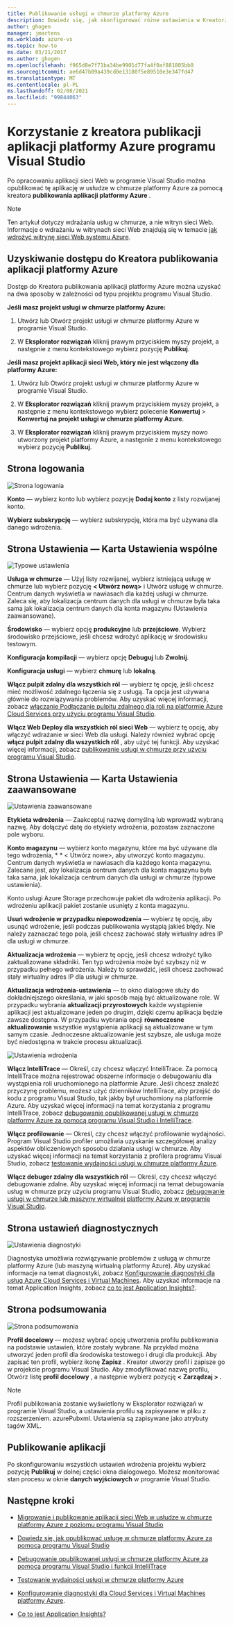 ```yaml
---
title: Publikowanie usługi w chmurze platformy Azure
description: Dowiedz się, jak skonfigurować różne ustawienia w Kreatorze publikacji aplikacji platformy Azure dla programu Visual Studio
author: ghogen
manager: jmartens
ms.workload: azure-vs
ms.topic: how-to
ms.date: 03/21/2017
ms.author: ghogen
ms.openlocfilehash: f965d8e7f71ba34be9901d77fa4f0af881805bb0
ms.sourcegitcommit: ae6d47b09a439cd0e13180f5e89510e3e347fd47
ms.translationtype: MT
ms.contentlocale: pl-PL
ms.lasthandoff: 02/08/2021
ms.locfileid: "99844063"
---
```

# <a name="using-the-visual-studio-publish-azure-application-wizard"></a>Korzystanie z kreatora publikacji aplikacji platformy Azure programu Visual Studio

Po opracowaniu aplikacji sieci Web w programie Visual Studio można opublikować tę aplikację w usłudze w chmurze platformy Azure za pomocą kreatora **publikowania aplikacji platformy Azure** .

> [!Note]
> Ten artykuł dotyczy wdrażania usług w chmurze, a nie witryn sieci Web. Informacje o wdrażaniu w witrynach sieci Web znajdują się w temacie [jak wdrożyć witrynę sieci Web systemu Azure](https://social.msdn.microsoft.com/Search/windowsazure?query=How%20to%20Deploy%20an%20Azure%20Web%20Site&Refinement=138&ac=4#refinementChanges=117&pageNumber=1&showMore=false).

## <a name="accessing-the-publish-azure-application-wizard"></a>Uzyskiwanie dostępu do Kreatora publikowania aplikacji platformy Azure

Dostęp do Kreatora publikowania aplikacji platformy Azure można uzyskać na dwa sposoby w zależności od typu projektu programu Visual Studio.

**Jeśli masz projekt usługi w chmurze platformy Azure:**

1. Utwórz lub Otwórz projekt usługi w chmurze platformy Azure w programie Visual Studio.

1. W **Eksplorator rozwiązań** kliknij prawym przyciskiem myszy projekt, a następnie z menu kontekstowego wybierz pozycję **Publikuj**.

**Jeśli masz projekt aplikacji sieci Web, który nie jest włączony dla platformy Azure:**

1. Utwórz lub Otwórz projekt usługi w chmurze platformy Azure w programie Visual Studio.

1. W **Eksplorator rozwiązań** kliknij prawym przyciskiem myszy projekt, a następnie z menu kontekstowego wybierz polecenie **Konwertuj**  >  **Konwertuj na projekt usługi w chmurze platformy Azure**.

1. W **Eksplorator rozwiązań** kliknij prawym przyciskiem myszy nowo utworzony projekt platformy Azure, a następnie z menu kontekstowego wybierz pozycję **Publikuj**.

## <a name="sign-in-page"></a>Strona logowania

![Strona logowania](./media/vs-azure-tools-publish-azure-application-wizard/sign-in.png)

**Konto** — wybierz konto lub wybierz pozycję **Dodaj konto** z listy rozwijanej konto.

**Wybierz subskrypcję** — wybierz subskrypcję, która ma być używana dla danego wdrożenia.

## <a name="settings-page---common-settings-tab"></a>Strona Ustawienia — Karta Ustawienia wspólne

![Typowe ustawienia](./media/vs-azure-tools-publish-azure-application-wizard/settings-common-settings.png)

**Usługa w chmurze** — Użyj listy rozwijanej, wybierz istniejącą usługę w chmurze lub wybierz pozycję **&lt; Utwórz nową>** i Utwórz usługę w chmurze. Centrum danych wyświetla w nawiasach dla każdej usługi w chmurze. Zaleca się, aby lokalizacja centrum danych dla usługi w chmurze była taka sama jak lokalizacja centrum danych dla konta magazynu (Ustawienia zaawansowane).

**Środowisko** — wybierz opcję **produkcyjne** lub **przejściowe**. Wybierz środowisko przejściowe, jeśli chcesz wdrożyć aplikację w środowisku testowym.

**Konfiguracja kompilacji** — wybierz opcję **Debuguj** lub **Zwolnij**.

**Konfiguracja usługi** — wybierz **chmurę** lub **lokalną**.

**Włącz pulpit zdalny dla wszystkich ról** — wybierz tę opcję, jeśli chcesz mieć możliwość zdalnego łączenia się z usługą. Ta opcja jest używana głównie do rozwiązywania problemów. Aby uzyskać więcej informacji, zobacz [włączanie Podłączanie pulpitu zdalnego dla roli na platformie Azure Cloud Services przy użyciu programu Visual Studio](/azure/cloud-services/cloud-services-role-enable-remote-desktop-visual-studio).

**Włącz Web Deploy dla wszystkich ról sieci Web** — wybierz tę opcję, aby włączyć wdrażanie w sieci Web dla usługi. Należy również wybrać opcję **włącz pulpit zdalny dla wszystkich ról** , aby użyć tej funkcji. Aby uzyskać więcej informacji, zobacz [publikowanie usługi w chmurze przy użyciu programu Visual Studio](vs-azure-tools-publishing-a-cloud-service.md).

## <a name="settings-page---advanced-settings-tab"></a>Strona Ustawienia — Karta Ustawienia zaawansowane

![Ustawienia zaawansowane](./media/vs-azure-tools-publish-azure-application-wizard/settings-advanced-settings.png)

**Etykieta wdrożenia** — Zaakceptuj nazwę domyślną lub wprowadź wybraną nazwę. Aby dołączyć datę do etykiety wdrożenia, pozostaw zaznaczone pole wyboru.

**Konto magazynu** — wybierz konto magazynu, które ma być używane dla tego wdrożenia, * * &lt; Utwórz nowe>, aby utworzyć konto magazynu. Centrum danych wyświetla w nawiasach dla każdego konta magazynu. Zalecane jest, aby lokalizacja centrum danych dla konta magazynu była taka sama, jak lokalizacja centrum danych dla usługi w chmurze (typowe ustawienia).

Konto usługi Azure Storage przechowuje pakiet dla wdrożenia aplikacji. Po wdrożeniu aplikacji pakiet zostanie usunięty z konta magazynu.

**Usuń wdrożenie w przypadku niepowodzenia** — wybierz tę opcję, aby usunąć wdrożenie, jeśli podczas publikowania wystąpią jakieś błędy. Nie należy zaznaczać tego pola, jeśli chcesz zachować stały wirtualny adres IP dla usługi w chmurze.

**Aktualizacja wdrożenia** — wybierz tę opcję, jeśli chcesz wdrożyć tylko zaktualizowane składniki. Ten typ wdrożenia może być szybszy niż w przypadku pełnego wdrożenia. Należy to sprawdzić, jeśli chcesz zachować stały wirtualny adres IP dla usługi w chmurze.

**Aktualizacja wdrożenia-ustawienia** — to okno dialogowe służy do dokładniejszego określania, w jaki sposób mają być aktualizowane role. W przypadku wybrania **aktualizacji przyrostowych** każde wystąpienie aplikacji jest aktualizowane jeden po drugim, dzięki czemu aplikacja będzie zawsze dostępna. W przypadku wybrania opcji **równoczesne aktualizowanie** wszystkie wystąpienia aplikacji są aktualizowane w tym samym czasie. Jednoczesne aktualizowanie jest szybsze, ale usługa może być niedostępna w trakcie procesu aktualizacji.

![Ustawienia wdrożenia](./media/vs-azure-tools-publish-azure-application-wizard/deployment-settings.png)

**Włącz IntelliTrace** — Określ, czy chcesz włączyć IntelliTrace. Za pomocą IntelliTrace można rejestrować obszerne informacje o debugowaniu dla wystąpienia roli uruchomionego na platformie Azure. Jeśli chcesz znaleźć przyczynę problemu, możesz użyć dzienników IntelliTrace, aby przejść do kodu z programu Visual Studio, tak jakby był uruchomiony na platformie Azure. Aby uzyskać więcej informacji na temat korzystania z programu IntelliTrace, zobacz [debugowanie opublikowanej usługi w chmurze platformy Azure za pomocą programu Visual Studio i IntelliTrace](./vs-azure-tools-intellitrace-debug-published-cloud-services.md).

**Włącz profilowanie** — Określ, czy chcesz włączyć profilowanie wydajności. Program Visual Studio profiler umożliwia uzyskanie szczegółowej analizy aspektów obliczeniowych sposobu działania usługi w chmurze. Aby uzyskać więcej informacji na temat korzystania z profilera programu Visual Studio, zobacz [testowanie wydajności usługi w chmurze platformy Azure](./vs-azure-tools-performance-profiling-cloud-services.md).

**Włącz debuger zdalny dla wszystkich ról** — Określ, czy chcesz włączyć debugowanie zdalne. Aby uzyskać więcej informacji na temat debugowania usług w chmurze przy użyciu programu Visual Studio, zobacz [debugowanie usługi w chmurze lub maszyny wirtualnej platformy Azure w programie Visual Studio](./vs-azure-tools-debug-cloud-services-virtual-machines.md).

## <a name="diagnostics-settings-page"></a>Strona ustawień diagnostycznych

![Ustawienia diagnostyki](./media/vs-azure-tools-publish-azure-application-wizard/diagnostic-settings.png)

Diagnostyka umożliwia rozwiązywanie problemów z usługą w chmurze platformy Azure (lub maszyną wirtualną platformy Azure). Aby uzyskać informacje na temat diagnostyki, zobacz [Konfigurowanie diagnostyki dla usług Azure Cloud Services i Virtual Machines](./vs-azure-tools-diagnostics-for-cloud-services-and-virtual-machines.md). Aby uzyskać informacje na temat Application Insights, zobacz [co to jest Application Insights?](/azure/application-insights/app-insights-overview).

## <a name="summary-page"></a>Strona podsumowania

![Strona podsumowania](./media/vs-azure-tools-publish-azure-application-wizard/summary.png)

**Profil docelowy** — możesz wybrać opcję utworzenia profilu publikowania na podstawie ustawień, które zostały wybrane. Na przykład można utworzyć jeden profil dla środowiska testowego i drugi dla produkcji. Aby zapisać ten profil, wybierz ikonę **Zapisz** . Kreator utworzy profil i zapisze go w projekcie programu Visual Studio. Aby zmodyfikować nazwę profilu, Otwórz listę **profil docelowy** , a następnie wybierz pozycję **&lt; Zarządzaj &gt; .**

   > [!Note]
   > Profil publikowania zostanie wyświetlony w Eksplorator rozwiązań w programie Visual Studio, a ustawienia profilu są zapisywane w pliku z rozszerzeniem. azurePubxml. Ustawienia są zapisywane jako atrybuty tagów XML.

## <a name="publishing-your-application"></a>Publikowanie aplikacji

Po skonfigurowaniu wszystkich ustawień wdrożenia projektu wybierz pozycję **Publikuj** w dolnej części okna dialogowego. Możesz monitorować stan procesu w oknie **danych wyjściowych** w programie Visual Studio.

## <a name="next-steps"></a>Następne kroki

- [Migrowanie i publikowanie aplikacji sieci Web w usłudze w chmurze platformy Azure z poziomu programu Visual Studio](./vs-azure-tools-migrate-publish-web-app-to-cloud-service.md)

- [Dowiedz się, jak opublikować usługę w chmurze platformy Azure za pomocą programu Visual Studio](./vs-azure-tools-publishing-a-cloud-service.md)

- [Debugowanie opublikowanej usługi w chmurze platformy Azure za pomocą programu Visual Studio i funkcji IntelliTrace](./vs-azure-tools-intellitrace-debug-published-cloud-services.md)

- [Testowanie wydajności usługi w chmurze platformy Azure](./vs-azure-tools-performance-profiling-cloud-services.md)

- [Konfigurowanie diagnostyki dla Cloud Services i Virtual Machines platformy Azure](./vs-azure-tools-diagnostics-for-cloud-services-and-virtual-machines.md).

- [Co to jest Application Insights?](/azure/application-insights/app-insights-overview)